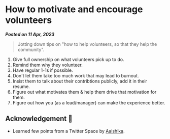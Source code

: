 # How to motivate and encourage volunteers

**_Posted on 11 Apr, 2023_**

> Jotting down tips on "how to help volunteers, so that they help the community".

1. Give full ownership on what volunteers pick up to do.
2. Remind them why they volunteer.
3. Have regular 1-1s if possible.
4. Don't let them take too much work that may lead to burnout.
5. Insist them to talk about their contribtions publicly, add it in their resume.
6. Figure out what motivates them & help them drive that motivation for them.
7. Figure out how you (as a lead/manager) can make the experience better.

## Acknowledgement 💙

- Learned few points from a Twitter Space by [Aaishika](https://twitter.com/aaishika).
